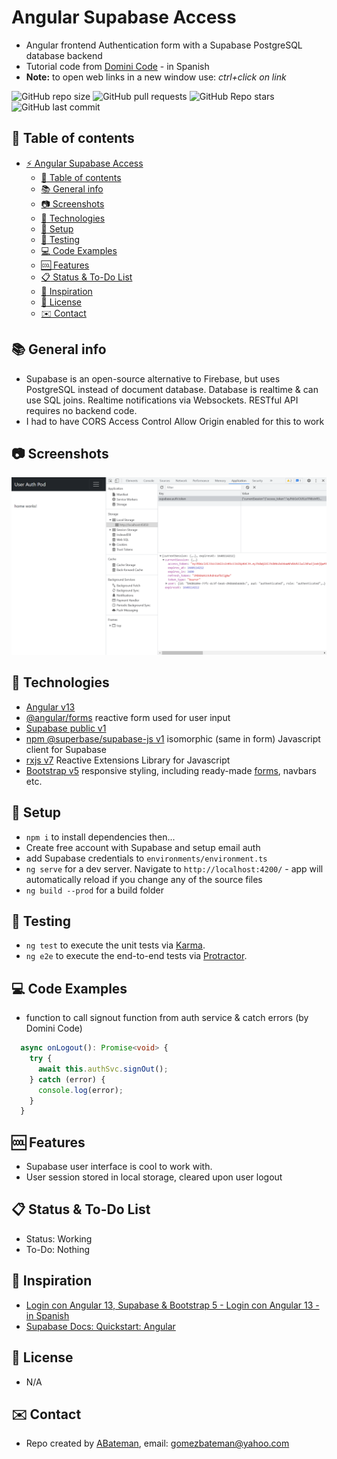# Angular Supabase Access

* Angular frontend Authentication form with a Supabase PostgreSQL database backend
* Tutorial code from [Domini Code](https://www.youtube.com/channel/UC3QuZuJr2_EOUak8bWUd74A) - in Spanish
* **Note:** to open web links in a new window use: _ctrl+click on link_

![GitHub repo size](https://img.shields.io/github/repo-size/AndrewJBateman/angular-supabase-access?style=plastic)
![GitHub pull requests](https://img.shields.io/github/issues-pr/AndrewJBateman/angular-supabase-access?style=plastic)
![GitHub Repo stars](https://img.shields.io/github/stars/AndrewJBateman/angular-supabase-access?style=plastic)
![GitHub last commit](https://img.shields.io/github/last-commit/AndrewJBateman/angular-supabase-access?style=plastic)

## :page_facing_up: Table of contents

* [:zap: Angular Supabase Access](#zap-angular-supabase-access)
  * [:page_facing_up: Table of contents](#page_facing_up-table-of-contents)
  * [:books: General info](#books-general-info)
  * [:camera: Screenshots](#camera-screenshots)
  * [:signal_strength: Technologies](#signal_strength-technologies)
  * [:floppy_disk: Setup](#floppy_disk-setup)
  * [:flashlight: Testing](#flashlight-testing)
  * [:computer: Code Examples](#computer-code-examples)
  * [:cool: Features](#cool-features)
  * [:clipboard: Status & To-Do List](#clipboard-status--to-do-list)
  * [:clap: Inspiration](#clap-inspiration)
  * [:file_folder: License](#file_folder-license)
  * [:envelope: Contact](#envelope-contact)

## :books: General info

* Supabase is an open-source alternative to Firebase, but uses PostgreSQL instead of document database. Database is realtime & can use SQL joins. Realtime notifications via Websockets. RESTful API requires no backend code.
* I had to have CORS Access Control Allow Origin enabled for this to work

## :camera: Screenshots

![Example screenshot](./imgs/loggedin.png)

## :signal_strength: Technologies

* [Angular v13](https://angular.io/)
* [@angular/forms](https://angular.io/guide/reactive-forms) reactive form used for user input
* [Supabase public v1](https://supabase.io/)
* [npm @superbase/supabase-js v1](https://www.npmjs.com/package/@supabase/supabase-js) isomorphic (same in form) Javascript client for Supabase
* [rxjs v7](https://rxjs.dev/) Reactive Extensions Library for Javascript
* [Bootstrap v5](https://getbootstrap.com/) responsive styling, including ready-made [forms](https://getbootstrap.com/docs/5.0/forms/overview/), navbars etc.

## :floppy_disk: Setup

* `npm i` to install dependencies then...
* Create free account with Supabase and setup email auth
* add Supabase credentials to `environments/environment.ts`
* `ng serve` for a dev server. Navigate to `http://localhost:4200/` - app will automatically reload if you change any of the source files
* `ng build --prod` for a build folder

## :flashlight: Testing

* `ng test` to execute the unit tests via [Karma](https://karma-runner.github.io).
* `ng e2e` to execute the end-to-end tests via [Protractor](http://www.protractortest.org/).

## :computer: Code Examples

* function to call signout function from auth service & catch errors (by Domini Code)

```typescript
  async onLogout(): Promise<void> {
    try {
      await this.authSvc.signOut();
    } catch (error) {
      console.log(error);
    }
  }
```

## :cool: Features

* Supabase user interface is cool to work with.
* User session stored in local storage, cleared upon user logout

## :clipboard: Status & To-Do List

* Status: Working
* To-Do: Nothing

## :clap: Inspiration

* [Login con Angular 13, Supabase & Bootstrap 5 - Login con Angular 13 - in Spanish](https://www.youtube.com/watch?v=qUhkSk52fV8&t=1754s)
* [Supabase Docs: Quickstart: Angular](https://supabase.com/docs/guides/with-angular)

## :file_folder: License

* N/A

## :envelope: Contact

* Repo created by [ABateman](https://github.com/AndrewJBateman), email: gomezbateman@yahoo.com
